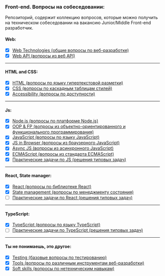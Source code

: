 <h3>
  <span>Front-end. Вопросы на собеседовании:</span>
</h3>

Репозиторий, содержит коллекцию вопросов, которые можно получить на техническом собеседовании на вакансию Junior/Middle Front-end разработчик. 

<h4>
  <span>Web:</span>
</h4>

- [x] [Web Technologies (общие вопросы по веб-разработке)](./questions/web/web.md)
- [x] [Web API (вопросы из веб API)](./questions/web/web-api.md)

<hr />
<h4>
  <span>HTML and CSS:</span>
</h4>

- [x] [HTML (вопросы по языку гипертекстовой разметки)](./questions/html/html.md)
- [x] [CSS (вопросы по каскадным таблицам стилей)](./questions/html/css.md)
- [x] [Accessibility (вопросы по доступности)](./questions/html/accessibility.md)

<hr />
<h4>
  <span>Js:</span>
</h4>

- [x] [Node.js (вопросы по платформе Node.js)](./questions/js/node-js.md)
- [x] [OOP & FP (вопросы из объектно-ориентированного и функционального программирования)](./questions/js/oop-fp.md)   
- [x] [JavaScript (вопросы по языку JavaScript)](./questions/js/js.md)
- [x] [JS in Browser (вопросы из браузерного JavaScript)](./questions/js/browser-js.md)
- [x] [Async JS (вопросы из асинхронного JavaScript)](./questions/js/async-js.md)
- [x] [ECMAScript (вопросы из стандарта ECMAScript)](./questions/js/es.md)
- [x] [Практические задачи по JS (решения типовых задач) ](./practical/js/index.md)

<hr />
<h4>
  <span>React, State manager:</span>
</h4>

<!-- - [Vue.js (вопросы по фрэймворку Vue.js)](./questions/vue-js.md)-->
<!-- - [Angular (вопросы по фрэймворку Angular)](./questions/angular.md) -->
- [x] [React (вопросы по библиотеке React)](./questions/react/react.md)
- [x] [State management (вопросы по менеджменту состояния)](./questions/react/state-management.md)
- [ ] [Практические задачи по React (решения типовых задач) ](./practical/react.md)

<hr />
<h4>
  <span>TypeScript:</span>
</h4>


- [x] [TypeScript (вопросы по языку TypeScript)](./questions/ts/ts.md)
- [ ] [Практические задачи по TypeScript (решения типовых задач) ](./practical/ts.md)

<hr />
<h4>
  <span>Ты не понимаешь, это другое:</span>
</h4>

- [x] [Testing (базовые вопросы по тестированию)](./questions/default/testing.md)
- [x] [Tools (вопросы по различным инструментам веб-разработки)](./questions/default/tools.md)
- [x] [Soft skills (вопросы по нетехническим навыкам)](./questions/default/soft-skills.md)  